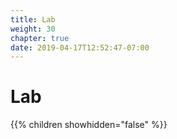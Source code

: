 ```yaml
---
title: Lab
weight: 30
chapter: true
date: 2019-04-17T12:52:47-07:00
---
```


# Lab

{{% children showhidden="false" %}}